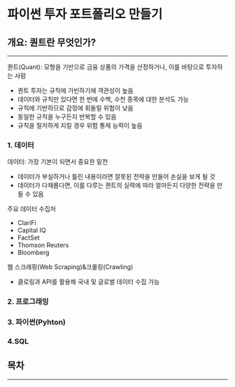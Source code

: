 # 파이썬 투자 포트폴리오 만들기

## 개요: 퀀트란 무엇인가?
---
퀀트(Quant): 모형을 기반으로 금융 상품의 가격을 산정하거나, 이를 바탕으로 투자하는 사람
- 퀀트 투자는 규칙에 가빈하기에 객관성이 높음
- 데이터와 규칙만 있다면 한 번에 수백, 수천 종목에 대한 분석도 가능
- 규칙에 기반하므로 감정에 휘둘릴 위험이 낮음
- 동일한 규칙을 누구든지 반복할 수 있음
- 규칙을 철저하게 지킬 경우 위험 통제 능력이 높음

### 1. 데이터

데이터: 가장 기본이 되면서 중요한 밑천
- 데이터가 부실하거나 틀린 내용이라면 잘못된 전략을 만들어 손실을 보게 될 것
- 데이터가 다채롭다면, 이를 다루는 퀀트의 실력에 따라 얼마든지 다양한 전략을 만들 수 있음

주요 데이터 수집처
- ClariFi
- Capital IQ
- FactSet
- Thomson Reuters
- Bloomberg

웹 스크래핑(Web Scraping)&크롤링(Crawling)
- 클로링과 API를 활용해 국내 및 글로벌 데이터 수집 가능

### 2. 프로그래밍

### 3. 파이썬(Pyhton)

### 4.SQL

## 목차
---